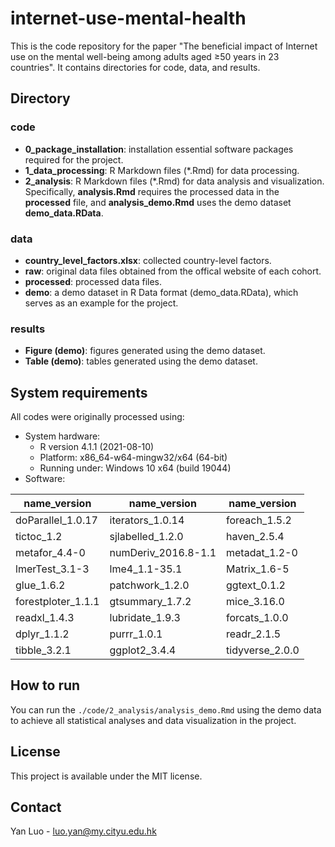 # internet-use-mental-health

This is the code repository for the paper "The beneficial impact of Internet use on the mental well-being among adults aged ≥50 years in 23 countries". It contains directories for code, data, and results.

## Directory
### code
- **0_package_installation**: installation essential software packages required for the project.
- **1_data_processing**: R Markdown files (*.Rmd) for data processing.
- **2_analysis**: R Markdown files (*.Rmd) for data analysis and visualization. Specifically, **analysis.Rmd** requires the processed data in the **processed** file, and **analysis_demo.Rmd** uses the demo dataset **demo_data.RData**.

### data
- **country_level_factors.xlsx**: collected country-level factors.
- **raw**: original data files obtained from the offical website of each cohort.
- **processed**: processed data files.
- **demo**: a demo dataset in R Data format (demo_data.RData), which serves as an example for the project.

### results
- **Figure (demo)**: figures generated using the demo dataset.
- **Table (demo)**: tables generated using the demo dataset.

## System requirements
All codes were originally processed using:

- System hardware:
  - R version 4.1.1 (2021-08-10)
  - Platform: x86_64-w64-mingw32/x64 (64-bit)
  - Running under: Windows 10 x64 (build 19044)
&nbsp;
- Software:
  
| name_version | name_version | name_version |
|---------|---------|---------|
| doParallel_1.0.17 | iterators_1.0.14 | foreach_1.5.2 |
| tictoc_1.2 | sjlabelled_1.2.0 | haven_2.5.4 |
| metafor_4.4-0 | numDeriv_2016.8-1.1 | metadat_1.2-0 |
| lmerTest_3.1-3 | lme4_1.1-35.1 | Matrix_1.6-5 |
| glue_1.6.2 | patchwork_1.2.0 | ggtext_0.1.2 | ggpubr_0.6.0 |
| forestploter_1.1.1 | gtsummary_1.7.2 | mice_3.16.0 | skimr_2.1.5 |
| readxl_1.4.3 | lubridate_1.9.3 | forcats_1.0.0 | stringr_1.5.1 |
| dplyr_1.1.2 | purrr_1.0.1 | readr_2.1.5 | tidyr_1.3.0 |
| tibble_3.2.1 | ggplot2_3.4.4 | tidyverse_2.0.0 |

## How to run
You can run the <code>./code/2_analysis/analysis_demo.Rmd</code> using the demo data to achieve all statistical analyses and data visualization in the project.

## License
This project is available under the MIT license.

## Contact
Yan Luo - luo.yan@my.cityu.edu.hk
